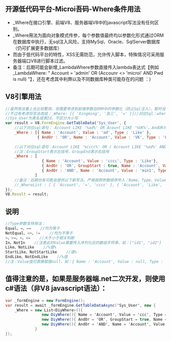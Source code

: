 ## 开源低代码平台-Microi吾码-Where条件用法
* _Where在接口引擎、前端V8、服务器端V8中的javascript写法没有任何区别。
* _Where用法为面向对象模式传参，每个参数值最终均以参数化形式通过ORM在数据库中执行，无sql注入风险，支持MySql、Oracle、SqlServer数据库（仍可扩展更多数据库）
* 而由于低代码平台的特性，XSS无需防范，允许传入脚本，特殊情况可采用服务器端口V8进行脚本过滤。
* 备注：后期可能会新增_LambdaWhere参数直接传入lambda表达式【例如_LambdaWhere: " Account = 'admin' OR (Accounr <> 'microi' AND Pwd is null) "】，还在考虑其中利弊以及不同数据库种类可能存在的问题 ：)

## V8引擎用法
```javascript
//虽然用法看上去比较繁琐，但需要考虑到前端参数在ORM中的参数化（防止Sql注入），暂时没想到比较好的方法
//不过有考虑将写法改成：_Where: [{ 'Xingming', '张三', '=' }]//对应Sql：where Xingming='张三'
//Sys_User为表名或表Id，不区分大小写
var result = V8.FormEngine.GetTableData('Sys_User', {
    //以下对应sql语句： Account LIKE '%ad%' OR Acount LIKE '%VK%'。AndOR可不传，默认为And
    _Where : [{ Name : 'Account', Value : 'ad', Type : 'Like' },
              { AndOr : 'OR', Name : 'Account', Value : 'VK', Type : 'Like' }]
    
    //以下对应sql语句：Account LIKE '%cccc%' OR ( Account LIKE '%ad%' AND Account LIKE '%min%' )
    //注：GroupStart表示左括号，GroupEnd表示右括号
    _Where : [
                { Name : 'Account', Value : 'cccc', Type : 'Like'},
                { AndOr : 'OR', GroupStart : true, Name : 'Account', Value : 'ad', Type : 'Like' },
                { AndOr : 'AND', Name : 'Account', Value : 'min1', Type : 'Like', GroupEnd : true }
             ]
    //备注：后期也有可能会提供以下新写法，严格按照参数顺序传入：Name、Type、Value、AndOr、GroupStart、GroupEnd。【目前暂未开始实现，因为_Where已经满足绝大部分需求】
    //_WhereList : [ { 'Account', '=', 'cccc' }, { 'Account', 'Like', 'VK', 'OR' } ]
});
V8.Result = result;
```
## 说明
```csharp
//Type参数支持用法：
Equal、=、==    //均为等于
NotEqual、<>、!=    //均为不等于
>、>=、<、<=    //大于小于相关判断
In、NotIn    //注意此时Value需要传入序列化后的数组字符串，如：["id1", "id2"]
Like、NotLike    //%值%
StartLike、NotStartLike    //值%
EndLike、NotEndLike    //%值
//注：Value值可直接赋值null，如：{ Name : 'Account', Value : null, Type : '=' }对应sql：where Account is null
```

## 值得注意的是，如果是服务器端.net二次开发，则使用c#语法（非V8 javascript语法）：
```csharp
var _formEngine = new FormEngine();
var result = await _formEngine.GetTableDataAsync('Sys_User', new {
    _Where = new List<DiyWhere>(){ 
                new DiyWhere(){ Name = 'Account', Value = 'ccc', Type = 'Like'},
                new DiyWhere(){ AndOr = 'OR', GroupStart = true, Name = 'Account', Value = 'ad', Type = 'Like' },
                new DiyWhere(){ AndOr = 'AND', Name = 'Account', Value = 'min1', Type = 'Like', GroupEnd = true }
             }
});
```